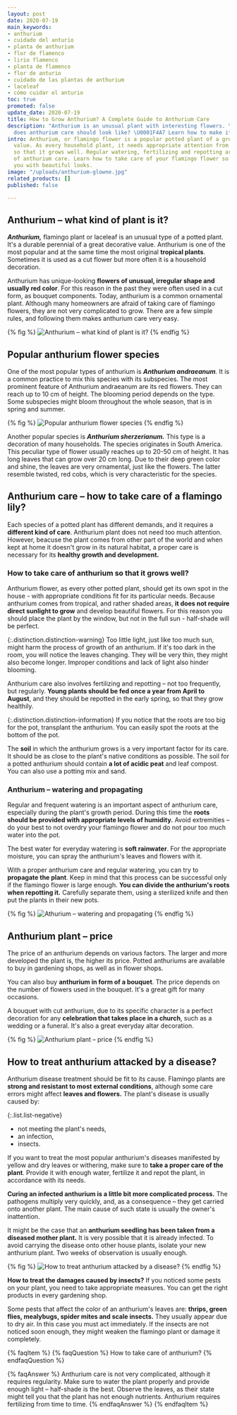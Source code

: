 ```yaml
---
layout: post
date: 2020-07-19
main_keywords:
- anthurium
- cuidado del anturio
- planta de anthurium
- flor de flamenco
- lirio flamenco
- planta de flamenco
- flor de anturio
- cuidado de las plantas de anthurium
- laceleaf
- cómo cuidar el anturio
toc: true
promoted: false
update_date: 2020-07-19
title: How to Grow Anthurium? A Complete Guide to Anthurium Care
description: "Anthurium is an unusual plant with interesting flowers. \U0001F33A What
  does anthurium care should look like? \U0001F4A7 Learn how to make it look perfect!"
intro: Anthurium, or flamingo flower is a popular potted plant of a great aesthetic
  value. As every household plant, it needs appropriate attention from the owner,
  so that it grows well. Regular watering, fertilizing and repotting are the basics
  of anthurium care. Learn how to take care of your flamingo flower so that it rewards
  you with beautiful looks.
image: "/uploads/anthurium-glowne.jpg"
related_products: []
published: false

---
```

## Anthurium – what kind of plant is it?

**_Anthurium,_** flamingo plant or laceleaf is an unusual type of a potted plant. It's a durable perennial of a great decorative value. Anthurium is one of the most popular and at the same time the most original **tropical plants**. Sometimes it is used as a cut flower but more often it is a household decoration.

Anthurium has unique-looking **flowers of unusual, irregular shape and usually red color**. For this reason in the past they were often used in a cut form, as bouquet components. Today, anthurium is a common ornamental plant. Although many homeowners are afraid of taking care of flamingo flowers, they are not very complicated to grow. There are a few simple rules, and following them makes anthurium care very easy.

{% fig %}
![Anthurium – what kind of plant is it?](/uploads/anturium-6.jpg "Anthurium – what kind of plant is it?")
{% endfig %}

## Popular anthurium flower species

One of the most popular types of anthurium is **_Anthurium andraeanum_**_._ It is a common practice to mix this species with its subspecies. The most prominent feature of Anthurium andraeanum are its red flowers. They can reach up to 10 cm of height. The blooming period depends on the type. Some subspecies might bloom throughout the whole season, that is in spring and summer.

{% fig %}
![Popular anthurium flower species](/uploads/anturium-2.jpg "Popular anthurium flower species")
{% endfig %}

Another popular species is **_Anthurium sherzerianum._** This type is a decoration of many households. The species originates in South America. This peculiar type of flower usually reaches up to 20-50 cm of height. It has long leaves that can grow over 20 cm long. Due to their deep green color and shine, the leaves are very ornamental, just like the flowers. The latter resemble twisted, red cobs, which is very characteristic for the species.

## Anthurium care – how to take care of a flamingo lily?

Each species of a potted plant has different demands, and it requires a **different kind of care**. Anthurium plant does not need too much attention. However, beacuse the plant comes from other part of the world and when kept at home it doesn't grow in its natural habitat, a proper care is necessary for its **healthy growth and development.**

### How to take care of anthurium so that it grows well?

Anthurium flower, as every other potted plant, should get its own spot in the house - with appropriate conditions fit for its particular needs. Because anthurium comes from tropical, and rather shaded areas, **it does not require direct sunlight to grow** and develop beautiful flowers. For this reason you should place the plant by the window, but not in the full sun - half-shade will be perfect.

{:.distinction.distinction-warning}
Too little light, just like too much sun, might harm the process of growth of an anthurium. If it's too dark in the room, you will notice the leaves changing. They will be very thin, they might also become longer. Improper conditions and lack of light also hinder blooming.

Anthurium care also involves fertilizing and repotting – not too frequently, but regularly. **Young plants should be fed once a year from April to August**, and they should be repotted in the early spring, so that they grow healthily.

{:.distinction.distinction-information}
If you notice that the roots are too big for the pot, transplant the anthurium. You can easily spot the roots at the bottom of the pot.

The **soil** in which the anthurium grows is a very important factor for its care. It should be as close to the plant's native conditions as possible. The soil for a potted anthurium should contain **a lot of acidic peat** and leaf compost. You can also use a potting mix and sand.

### Anthurium – watering and propagating

Regular and frequent watering is an important aspect of anthurium care, especially during the plant's growth period. During this time the **roots should be provided with appropriate levels of humidity.** Avoid extremities – do your best to not overdry your flamingo flower and do not pour too much water into the pot.

The best water for everyday watering is **soft rainwater**. For the appropriate moisture, you can spray the anthurium's leaves and flowers with it.

With a proper anthurium care and regular watering, you can try to **propagate the plant**. Keep in mind that this process can be successful only if the flamingo flower is large enough. **You can divide the anthurium's roots when repotting it.** Carefully separate them, using a sterilized knife and then put the plants in their new pots.

{% fig %}
![Athurium – watering and propagating](/uploads/anturium-5.jpg "Athurium – watering and propagating")
{% endfig %}

## Anthurium plant – price

The price of an anthurium depends on various factors. The larger and more developed the plant is, the higher its price. Potted anthuriums are available to buy in gardening shops, as well as in flower shops.

You can also buy **anthurium in form of a bouquet**. The price depends on the number of flowers used in the bouquet. It's a great gift for many occasions.

A bouquet with cut anthurium, due to its specific character is a perfect decoration for any **celebration that takes place in a church**, such as a wedding or a funeral. It's also a great everyday altar decoration.

{% fig %}
![Anthurium plant – price](/uploads/anturium-4.jpg "Anthurium plant – price")
{% endfig %}

## How to treat anthurium attacked by a disease?

Anthurium disease treatment should be fit to its cause. Flamingo plants are **strong and resistant to most external conditions**, although some care errors might affect **leaves and flowers.** The plant's disease is usually caused by:

{:.list.list-negative}

* not meeting the plant's needs,
* an infection,
* insects.

If you want to treat the most popular anthurium's diseases manifested by yellow and dry leaves or withering, make sure to **take a proper care of the plant**. Provide it with enough water, fertilize it and repot the plant, in accordance with its needs.

**Curing an infected anthurium is a little bit more complicated process.** The pathogens multiply very quickly, and, as a consequence – they get carried onto another plant. The main cause of such state is usually the owner's inattention.

It might be the case that an **anthurium seedling has been taken from a diseased mother plant.** It is very possible that it is already infected. To avoid carrying the disease onto other house plants, isolate your new anthurium plant. Two weeks of observation is usually enough.

{% fig %}
![How to treat anthurium attacked by a disease?](/uploads/anturium-3.jpg "How to treat anthurium attacked by a disease?")
{% endfig %}

**How to treat the damages caused by insects?** If you noticed some pests on your plant, you need to take appropriate measures. You can get the right products in every gardening shop.

Some pests that affect the color of an anthurium's leaves are: **thrips, green flies, mealybugs, spider mites and scale insects.** They usually appear due to dry air. In this case you must act immediately. If the insects are not noticed soon enough, they might weaken the flamingo plant or damage it completely.

{% faqItem %}
{% faqQuestion %}
How to take care of anthurium?
{% endfaqQuestion %}

{% faqAnswer %}
Anthurium care is not very complicated, although it requires regularity. Make sure to water the plant properly and provide enough light – half-shade is the best. Observe the leaves, as their state might tell you that the plant has not enough nutrients. Anthurium requires fertilizing from time to time.
{% endfaqAnswer %}
{% endfaqItem %}